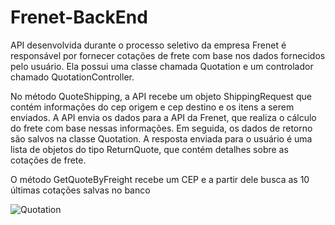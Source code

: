 # Frenet-BackEnd

API desenvolvida durante o processo seletivo da empresa Frenet é responsável por fornecer cotações de frete com base nos dados fornecidos pelo usuário. Ela possui uma classe chamada Quotation e um controlador chamado QuotationController.

No método QuoteShipping, a API recebe um objeto ShippingRequest que contém informações do cep origem e cep destino e os itens a serem enviados.
A API envia os dados para a API da Frenet, que realiza o cálculo do frete com base nessas informações. Em seguida, os dados de retorno são salvos na classe Quotation. A resposta enviada para o usuário é uma lista de objetos do tipo ReturnQuote, que contém detalhes sobre as cotações de frete.

O método GetQuoteByFreight recebe um CEP e a partir dele busca as 10 últimas cotações salvas no banco

![Quotation](https://github.com/MuriloFDev/Frenet-BackEnd/assets/137217345/c039daa2-f002-4975-84ba-a486caa2c0be)

